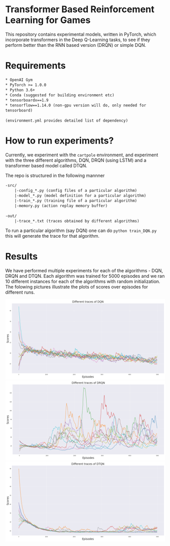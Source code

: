 # Transformer Based Reinforcement Learning for Games

This repository contains experimental models, written in PyTorch, which incorporate transformers in the Deep Q-Learning tasks, to see if they perform better than the RNN based version (DRQN) or simple DQN.


# Requirements
```
* OpenAI Gym
* PyTorch >= 1.0.0
* Python 3.6+
* Conda (suggested for building environment etc)
* tensorboardx==1.9
* tensorflow==1.14.0 (non-gpu version will do, only needed for tensorboard)

(environment.yml provides detailed list of dependency)
```

# How to run experiments?

Currently, we experiment with the `cartpole` environment, and experiment with 
the three different algorithms, DQN, DRQN (using LSTM) and a transformer based model called DTQN.  

The repo is structured in the following mannner
```
-src/
    |-config_*.py (config files of a particular algorithm)
    |-model_*.py (model definition for a particular algorithm)
    |-train_*.py (training file of a particular algorithm)
    |-memory.py (action replay memory buffer)

-out/
    |-trace_*.txt (traces obtained by different algorithms)
```

To run a particular algorithm (say DQN) one can do ``python train_DQN.py`` this will generate the trace for that algorithm.

# Results

We have performed multiple experiments for each of the algorithms - DQN, DRQN and DTQN. Each algorithm was trained for 5000 episodes and we ran 10 different instances for each of the algorithms with random initialization. <br/> The folowing pictures illustrate the plots of scores over episodes for different runs. 

![Scores vs Episodes for Multiple runs of DQN](https://github.com/udion/Transformer-RL/blob/master/src/DQN_traces.png) <br/>
![Scores vs Episodes for Multiple runs of DRQN](https://github.com/udion/Transformer-RL/blob/master/src/DRQN_traces.png) <br/>
![Scores vs Episodes for Multiple runs of DTQN](https://github.com/udion/Transformer-RL/blob/master/src/DTQN_traces.png) <br/>


